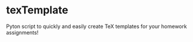 # texTemplate
Pyton script to quickly and easily create TeX templates for your homework assignments!
